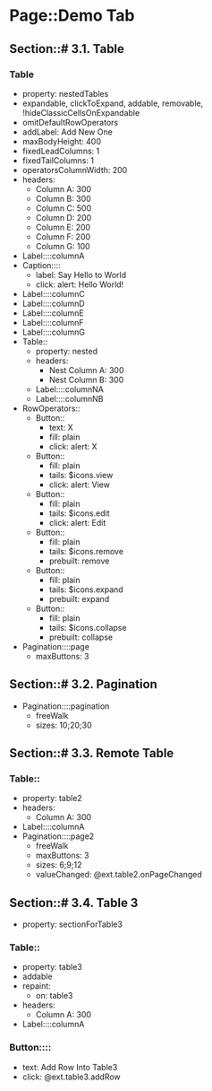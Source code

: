 # Page::Demo Tab

## Section::# 3.1. Table

### Table

- property: nestedTables
- expandable, clickToExpand, addable, removable, !hideClassicCellsOnExpandable
- omitDefaultRowOperators
- addLabel: Add New One
- maxBodyHeight: 400
- fixedLeadColumns: 1
- fixedTailColumns: 1
- operatorsColumnWidth: 200
- headers:
	- Column A: 300
	- Column B: 300
	- Column C: 500
	- Column D: 200
	- Column E: 200
	- Column F: 200
	- Column G: 100
- Label::::columnA
- Caption::::
	- label: Say Hello to World
	- click: alert: Hello World!
- Label::::columnC
- Label::::columnD
- Label::::columnE
- Label::::columnF
- Label::::columnG
- Table::
	- property: nested
	- headers:
		- Nest Column A: 300
		- Nest Column B: 300
	- Label::::columnNA
	- Label::::columnNB
- RowOperators::
	- Button::
		- text: X
		- fill: plain
		- click: alert: X
	- Button::
		- fill: plain
		- tails: $icons.view
		- click: alert: View
	- Button::
		- fill: plain
		- tails: $icons.edit
		- click: alert: Edit
	- Button::
		- fill: plain
		- tails: $icons.remove
		- prebuilt: remove
	- Button::
		- fill: plain
		- tails: $icons.expand
		- prebuilt: expand
	- Button::
		- fill: plain
		- tails: $icons.collapse
		- prebuilt: collapse
- Pagination::::page
	- maxButtons: 3

## Section::# 3.2. Pagination

- Pagination::::pagination
	- freeWalk
	- sizes: 10;20;30

## Section::# 3.3. Remote Table

### Table::

- property: table2
- headers:
	- Column A: 300
- Label::::columnA
- Pagination::::page2
	- freeWalk
	- maxButtons: 3
	- sizes: 6;9;12
	- valueChanged: @ext.table2.onPageChanged

## Section::# 3.4. Table 3

- property: sectionForTable3

### Table::

- property: table3
- addable
- repaint:
	- on: table3
- headers:
	- Column A: 300
- Label::::columnA

### Button::::

- text: Add Row Into Table3
- click: @ext.table3.addRow
